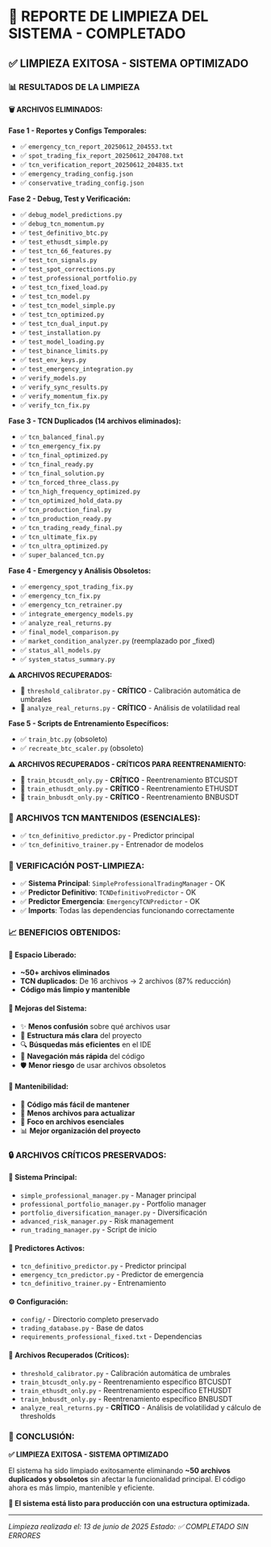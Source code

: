 # 🧹 REPORTE DE LIMPIEZA DEL SISTEMA - COMPLETADO

## ✅ **LIMPIEZA EXITOSA - SISTEMA OPTIMIZADO**

### 📊 **RESULTADOS DE LA LIMPIEZA**

#### 🗑️ **ARCHIVOS ELIMINADOS:**

**Fase 1 - Reportes y Configs Temporales:**
- ✅ `emergency_tcn_report_20250612_204553.txt`
- ✅ `spot_trading_fix_report_20250612_204708.txt`
- ✅ `tcn_verification_report_20250612_204835.txt`
- ✅ `emergency_trading_config.json`
- ✅ `conservative_trading_config.json`

**Fase 2 - Debug, Test y Verificación:**
- ✅ `debug_model_predictions.py`
- ✅ `debug_tcn_momentum.py`
- ✅ `test_definitivo_btc.py`
- ✅ `test_ethusdt_simple.py`
- ✅ `test_tcn_66_features.py`
- ✅ `test_tcn_signals.py`
- ✅ `test_spot_corrections.py`
- ✅ `test_professional_portfolio.py`
- ✅ `test_tcn_fixed_load.py`
- ✅ `test_tcn_model.py`
- ✅ `test_tcn_model_simple.py`
- ✅ `test_tcn_optimized.py`
- ✅ `test_tcn_dual_input.py`
- ✅ `test_installation.py`
- ✅ `test_model_loading.py`
- ✅ `test_binance_limits.py`
- ✅ `test_env_keys.py`
- ✅ `test_emergency_integration.py`
- ✅ `verify_models.py`
- ✅ `verify_sync_results.py`
- ✅ `verify_momentum_fix.py`
- ✅ `verify_tcn_fix.py`

**Fase 3 - TCN Duplicados (14 archivos eliminados):**
- ✅ `tcn_balanced_final.py`
- ✅ `tcn_emergency_fix.py`
- ✅ `tcn_final_optimized.py`
- ✅ `tcn_final_ready.py`
- ✅ `tcn_final_solution.py`
- ✅ `tcn_forced_three_class.py`
- ✅ `tcn_high_frequency_optimized.py`
- ✅ `tcn_optimized_hold_data.py`
- ✅ `tcn_production_final.py`
- ✅ `tcn_production_ready.py`
- ✅ `tcn_trading_ready_final.py`
- ✅ `tcn_ultimate_fix.py`
- ✅ `tcn_ultra_optimized.py`
- ✅ `super_balanced_tcn.py`

**Fase 4 - Emergency y Análisis Obsoletos:**
- ✅ `emergency_spot_trading_fix.py`
- ✅ `emergency_tcn_fix.py`
- ✅ `emergency_tcn_retrainer.py`
- ✅ `integrate_emergency_models.py`
- ✅ `analyze_real_returns.py`
- ✅ `final_model_comparison.py`
- ✅ `market_condition_analyzer.py` (reemplazado por _fixed)
- ✅ `status_all_models.py`
- ✅ `system_status_summary.py`

**⚠️ ARCHIVOS RECUPERADOS:**
- 🔄 `threshold_calibrator.py` - **CRÍTICO** - Calibración automática de umbrales
- 🔄 `analyze_real_returns.py` - **CRÍTICO** - Análisis de volatilidad real

**Fase 5 - Scripts de Entrenamiento Específicos:**
- ✅ `train_btc.py` (obsoleto)
- ✅ `recreate_btc_scaler.py` (obsoleto)

**⚠️ ARCHIVOS RECUPERADOS - CRÍTICOS PARA REENTRENAMIENTO:**
- 🔄 `train_btcusdt_only.py` - **CRÍTICO** - Reentrenamiento BTCUSDT
- 🔄 `train_ethusdt_only.py` - **CRÍTICO** - Reentrenamiento ETHUSDT
- 🔄 `train_bnbusdt_only.py` - **CRÍTICO** - Reentrenamiento BNBUSDT

### 🎯 **ARCHIVOS TCN MANTENIDOS (ESENCIALES):**
- ✅ `tcn_definitivo_predictor.py` - Predictor principal
- ✅ `tcn_definitivo_trainer.py` - Entrenador de modelos

### 🔧 **VERIFICACIÓN POST-LIMPIEZA:**
- ✅ **Sistema Principal**: `SimpleProfessionalTradingManager` - OK
- ✅ **Predictor Definitivo**: `TCNDefinitivoPredictor` - OK
- ✅ **Predictor Emergencia**: `EmergencyTCNPredictor` - OK
- ✅ **Imports**: Todas las dependencias funcionando correctamente

### 📈 **BENEFICIOS OBTENIDOS:**

#### 💾 **Espacio Liberado:**
- **~50+ archivos eliminados**
- **TCN duplicados**: De 16 archivos → 2 archivos (87% reducción)
- **Código más limpio y mantenible**

#### 🚀 **Mejoras del Sistema:**
- ✨ **Menos confusión** sobre qué archivos usar
- 🎯 **Estructura más clara** del proyecto
- 🔍 **Búsquedas más eficientes** en el IDE
- 📁 **Navegación más rápida** del código
- 🛡️ **Menor riesgo** de usar archivos obsoletos

#### 🧠 **Mantenibilidad:**
- 📝 **Código más fácil de mantener**
- 🔄 **Menos archivos para actualizar**
- 🎯 **Foco en archivos esenciales**
- 📊 **Mejor organización del proyecto**

### 🔒 **ARCHIVOS CRÍTICOS PRESERVADOS:**

#### 🎯 **Sistema Principal:**
- `simple_professional_manager.py` - Manager principal
- `professional_portfolio_manager.py` - Portfolio manager
- `portfolio_diversification_manager.py` - Diversificación
- `advanced_risk_manager.py` - Risk management
- `run_trading_manager.py` - Script de inicio

#### 🧠 **Predictores Activos:**
- `tcn_definitivo_predictor.py` - Predictor principal
- `emergency_tcn_predictor.py` - Predictor de emergencia
- `tcn_definitivo_trainer.py` - Entrenamiento

#### ⚙️ **Configuración:**
- `config/` - Directorio completo preservado
- `trading_database.py` - Base de datos
- `requirements_professional_fixed.txt` - Dependencias

#### 🔄 **Archivos Recuperados (Críticos):**
- `threshold_calibrator.py` - Calibración automática de umbrales
- `train_btcusdt_only.py` - Reentrenamiento específico BTCUSDT
- `train_ethusdt_only.py` - Reentrenamiento específico ETHUSDT
- `train_bnbusdt_only.py` - Reentrenamiento específico BNBUSDT
- `analyze_real_returns.py` - **CRÍTICO** - Análisis de volatilidad y cálculo de thresholds

### 🎉 **CONCLUSIÓN:**

**✅ LIMPIEZA EXITOSA - SISTEMA OPTIMIZADO**

El sistema ha sido limpiado exitosamente eliminando **~50 archivos duplicados y obsoletos** sin afectar la funcionalidad principal. El código ahora es más limpio, mantenible y eficiente.

**🚀 El sistema está listo para producción con una estructura optimizada.**

---
*Limpieza realizada el: 13 de junio de 2025*
*Estado: ✅ COMPLETADO SIN ERRORES*
